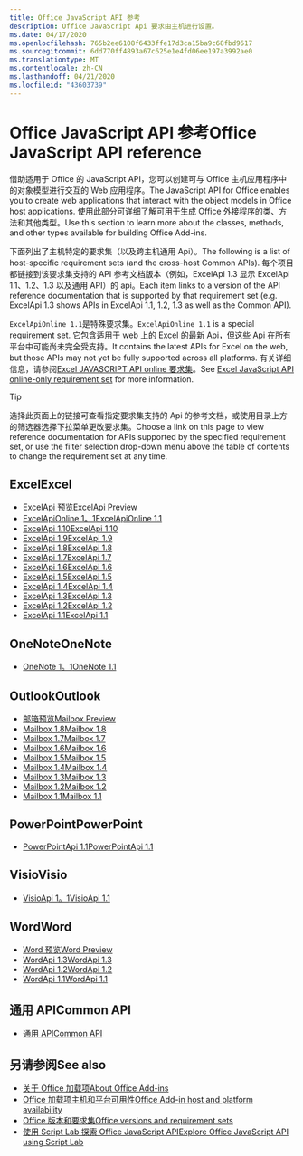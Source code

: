 ```yaml
---
title: Office JavaScript API 参考
description: Office JavaScript Api 要求由主机进行设置。
ms.date: 04/17/2020
ms.openlocfilehash: 765b2ee6108f6433ffe17d3ca15ba9c68fbd9617
ms.sourcegitcommit: 6dd770ff4893a67c625e1e4fd06ee197a3992ae0
ms.translationtype: MT
ms.contentlocale: zh-CN
ms.lasthandoff: 04/21/2020
ms.locfileid: "43603739"
---
```

# <a name="office-javascript-api-reference"></a><span data-ttu-id="db0f0-103">Office JavaScript API 参考</span><span class="sxs-lookup"><span data-stu-id="db0f0-103">Office JavaScript API reference</span></span>

<span data-ttu-id="db0f0-104">借助适用于 Office 的 JavaScript API，您可以创建可与 Office 主机应用程序中的对象模型进行交互的 Web 应用程序。</span><span class="sxs-lookup"><span data-stu-id="db0f0-104">The JavaScript API for Office enables you to create web applications that interact with the object models in Office host applications.</span></span> <span data-ttu-id="db0f0-105">使用此部分可详细了解可用于生成 Office 外接程序的类、方法和其他类型。</span><span class="sxs-lookup"><span data-stu-id="db0f0-105">Use this section to learn more about the classes, methods, and other types available for building Office Add-ins.</span></span>

<span data-ttu-id="db0f0-106">下面列出了主机特定的要求集（以及跨主机通用 Api）。</span><span class="sxs-lookup"><span data-stu-id="db0f0-106">The following is a list of host-specific requirement sets (and the cross-host Common APIs).</span></span> <span data-ttu-id="db0f0-107">每个项目都链接到该要求集支持的 API 参考文档版本（例如，ExcelApi 1.3 显示 ExcelApi 1.1、1.2、1.3 以及通用 API）的 api。</span><span class="sxs-lookup"><span data-stu-id="db0f0-107">Each item links to a version of the API reference documentation that is supported by that requirement set (e.g. ExcelApi 1.3 shows APIs in ExcelApi 1.1, 1.2, 1.3 as well as the Common API).</span></span>

<span data-ttu-id="db0f0-108">`ExcelApiOnline 1.1`是特殊要求集。</span><span class="sxs-lookup"><span data-stu-id="db0f0-108">`ExcelApiOnline 1.1` is a special requirement set.</span></span> <span data-ttu-id="db0f0-109">它包含适用于 web 上的 Excel 的最新 Api，但这些 Api 在所有平台中可能尚未完全受支持。</span><span class="sxs-lookup"><span data-stu-id="db0f0-109">It contains the latest APIs for Excel on the web, but those APIs may not yet be fully supported across all platforms.</span></span> <span data-ttu-id="db0f0-110">有关详细信息，请参阅[Excel JAVASCRIPT API online 要求集](/office/dev/add-ins/reference/requirement-sets/excel-api-online-requirement-set)。</span><span class="sxs-lookup"><span data-stu-id="db0f0-110">See [Excel JavaScript API online-only requirement set](/office/dev/add-ins/reference/requirement-sets/excel-api-online-requirement-set) for more information.</span></span>

> [!TIP]
> <span data-ttu-id="db0f0-111">选择此页面上的链接可查看指定要求集支持的 Api 的参考文档，或使用目录上方的筛选器选择下拉菜单更改要求集。</span><span class="sxs-lookup"><span data-stu-id="db0f0-111">Choose a link on this page to view reference documentation for APIs supported by the specified requirement set, or use the filter selection drop-down menu above the table of contents to change the requirement set at any time.</span></span>

## <a name="excel"></a><span data-ttu-id="db0f0-112">Excel</span><span class="sxs-lookup"><span data-stu-id="db0f0-112">Excel</span></span>

- [<span data-ttu-id="db0f0-113">ExcelApi 预览</span><span class="sxs-lookup"><span data-stu-id="db0f0-113">ExcelApi Preview</span></span>](/javascript/api/excel?view=excel-js-preview)
- [<span data-ttu-id="db0f0-114">ExcelApiOnline 1。1</span><span class="sxs-lookup"><span data-stu-id="db0f0-114">ExcelApiOnline 1.1</span></span>](/javascript/api/excel?view=excel-js-online)
- [<span data-ttu-id="db0f0-115">ExcelApi 1.10</span><span class="sxs-lookup"><span data-stu-id="db0f0-115">ExcelApi 1.10</span></span>](/javascript/api/excel?view=excel-js-1.10)
- [<span data-ttu-id="db0f0-116">ExcelApi 1.9</span><span class="sxs-lookup"><span data-stu-id="db0f0-116">ExcelApi 1.9</span></span>](/javascript/api/excel?view=excel-js-1.9)
- [<span data-ttu-id="db0f0-117">ExcelApi 1.8</span><span class="sxs-lookup"><span data-stu-id="db0f0-117">ExcelApi 1.8</span></span>](/javascript/api/excel?view=excel-js-1.8)
- [<span data-ttu-id="db0f0-118">ExcelApi 1.7</span><span class="sxs-lookup"><span data-stu-id="db0f0-118">ExcelApi 1.7</span></span>](/javascript/api/excel?view=excel-js-1.7)
- [<span data-ttu-id="db0f0-119">ExcelApi 1.6</span><span class="sxs-lookup"><span data-stu-id="db0f0-119">ExcelApi 1.6</span></span>](/javascript/api/excel?view=excel-js-1.6)
- [<span data-ttu-id="db0f0-120">ExcelApi 1.5</span><span class="sxs-lookup"><span data-stu-id="db0f0-120">ExcelApi 1.5</span></span>](/javascript/api/excel?view=excel-js-1.5)
- [<span data-ttu-id="db0f0-121">ExcelApi 1.4</span><span class="sxs-lookup"><span data-stu-id="db0f0-121">ExcelApi 1.4</span></span>](/javascript/api/excel?view=excel-js-1.4)
- [<span data-ttu-id="db0f0-122">ExcelApi 1.3</span><span class="sxs-lookup"><span data-stu-id="db0f0-122">ExcelApi 1.3</span></span>](/javascript/api/excel?view=excel-js-1.3)
- [<span data-ttu-id="db0f0-123">ExcelApi 1.2</span><span class="sxs-lookup"><span data-stu-id="db0f0-123">ExcelApi 1.2</span></span>](/javascript/api/excel?view=excel-js-1.2)
- [<span data-ttu-id="db0f0-124">ExcelApi 1.1</span><span class="sxs-lookup"><span data-stu-id="db0f0-124">ExcelApi 1.1</span></span>](/javascript/api/excel?view=excel-js-1.1)

## <a name="onenote"></a><span data-ttu-id="db0f0-125">OneNote</span><span class="sxs-lookup"><span data-stu-id="db0f0-125">OneNote</span></span>

- [<span data-ttu-id="db0f0-126">OneNote 1。1</span><span class="sxs-lookup"><span data-stu-id="db0f0-126">OneNote 1.1</span></span>](/javascript/api/onenote?view=onenote-js-1.1)

## <a name="outlook"></a><span data-ttu-id="db0f0-127">Outlook</span><span class="sxs-lookup"><span data-stu-id="db0f0-127">Outlook</span></span>

- [<span data-ttu-id="db0f0-128">邮箱预览</span><span class="sxs-lookup"><span data-stu-id="db0f0-128">Mailbox Preview</span></span>](/javascript/api/outlook?view=outlook-js-preview)
- [<span data-ttu-id="db0f0-129">Mailbox 1.8</span><span class="sxs-lookup"><span data-stu-id="db0f0-129">Mailbox 1.8</span></span>](/javascript/api/outlook?view=outlook-js-1.8)
- [<span data-ttu-id="db0f0-130">Mailbox 1.7</span><span class="sxs-lookup"><span data-stu-id="db0f0-130">Mailbox 1.7</span></span>](/javascript/api/outlook?view=outlook-js-1.7)
- [<span data-ttu-id="db0f0-131">Mailbox 1.6</span><span class="sxs-lookup"><span data-stu-id="db0f0-131">Mailbox 1.6</span></span>](/javascript/api/outlook?view=outlook-js-1.6)
- [<span data-ttu-id="db0f0-132">Mailbox 1.5</span><span class="sxs-lookup"><span data-stu-id="db0f0-132">Mailbox 1.5</span></span>](/javascript/api/outlook?view=outlook-js-1.5)
- [<span data-ttu-id="db0f0-133">Mailbox 1.4</span><span class="sxs-lookup"><span data-stu-id="db0f0-133">Mailbox 1.4</span></span>](/javascript/api/outlook?view=outlook-js-1.4)
- [<span data-ttu-id="db0f0-134">Mailbox 1.3</span><span class="sxs-lookup"><span data-stu-id="db0f0-134">Mailbox 1.3</span></span>](/javascript/api/outlook?view=outlook-js-1.3)
- [<span data-ttu-id="db0f0-135">Mailbox 1.2</span><span class="sxs-lookup"><span data-stu-id="db0f0-135">Mailbox 1.2</span></span>](/javascript/api/outlook?view=outlook-js-1.2)
- [<span data-ttu-id="db0f0-136">Mailbox 1.1</span><span class="sxs-lookup"><span data-stu-id="db0f0-136">Mailbox 1.1</span></span>](/javascript/api/outlook?view=outlook-js-1.1)

## <a name="powerpoint"></a><span data-ttu-id="db0f0-137">PowerPoint</span><span class="sxs-lookup"><span data-stu-id="db0f0-137">PowerPoint</span></span>

- [<span data-ttu-id="db0f0-138">PowerPointApi 1.1</span><span class="sxs-lookup"><span data-stu-id="db0f0-138">PowerPointApi 1.1</span></span>](/javascript/api/powerpoint?view=powerpoint-js-1.1)

## <a name="visio"></a><span data-ttu-id="db0f0-139">Visio</span><span class="sxs-lookup"><span data-stu-id="db0f0-139">Visio</span></span>

- [<span data-ttu-id="db0f0-140">VisioApi 1。1</span><span class="sxs-lookup"><span data-stu-id="db0f0-140">VisioApi 1.1</span></span>](/javascript/api/visio?view=visio-js-1.1)

## <a name="word"></a><span data-ttu-id="db0f0-141">Word</span><span class="sxs-lookup"><span data-stu-id="db0f0-141">Word</span></span>

- [<span data-ttu-id="db0f0-142">Word 预览</span><span class="sxs-lookup"><span data-stu-id="db0f0-142">Word Preview</span></span>](/javascript/api/word?view=word-js-preview)
- [<span data-ttu-id="db0f0-143">WordApi 1.3</span><span class="sxs-lookup"><span data-stu-id="db0f0-143">WordApi 1.3</span></span>](/javascript/api/word?view=word-js-1.3)
- [<span data-ttu-id="db0f0-144">WordApi 1.2</span><span class="sxs-lookup"><span data-stu-id="db0f0-144">WordApi 1.2</span></span>](/javascript/api/word?view=word-js-1.2)
- [<span data-ttu-id="db0f0-145">WordApi 1.1</span><span class="sxs-lookup"><span data-stu-id="db0f0-145">WordApi 1.1</span></span>](/javascript/api/word?view=word-js-1.1)

## <a name="common-api"></a><span data-ttu-id="db0f0-146">通用 API</span><span class="sxs-lookup"><span data-stu-id="db0f0-146">Common API</span></span>

- [<span data-ttu-id="db0f0-147">通用 API</span><span class="sxs-lookup"><span data-stu-id="db0f0-147">Common API</span></span>](/javascript/api/office?view=common-js)

## <a name="see-also"></a><span data-ttu-id="db0f0-148">另请参阅</span><span class="sxs-lookup"><span data-stu-id="db0f0-148">See also</span></span>

- [<span data-ttu-id="db0f0-149">关于 Office 加载项</span><span class="sxs-lookup"><span data-stu-id="db0f0-149">About Office Add-ins</span></span>](/office/dev/add-ins/overview)
- [<span data-ttu-id="db0f0-150">Office 加载项主机和平台可用性</span><span class="sxs-lookup"><span data-stu-id="db0f0-150">Office Add-in host and platform availability</span></span>](/office/dev/add-ins/overview/office-add-in-availability)
- [<span data-ttu-id="db0f0-151">Office 版本和要求集</span><span class="sxs-lookup"><span data-stu-id="db0f0-151">Office versions and requirement sets</span></span>](/office/dev/add-ins/develop/office-versions-and-requirement-sets)
- [<span data-ttu-id="db0f0-152">使用 Script Lab 探索 Office JavaScript API</span><span class="sxs-lookup"><span data-stu-id="db0f0-152">Explore Office JavaScript API using Script Lab</span></span>](/office/dev/add-ins/overview/explore-with-script-lab)
